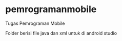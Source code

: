 # pemrogramanmobile
Tugas Pemrograman Mobile

Folder berisi file java dan xml untuk di android studio
